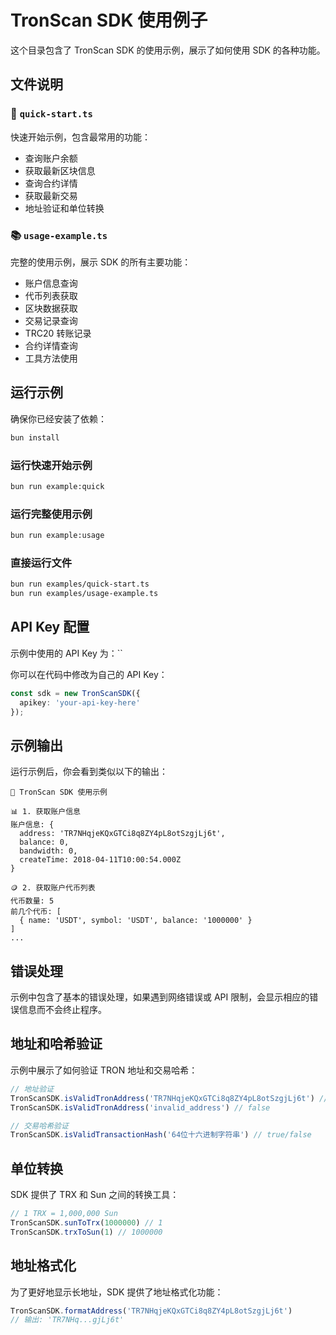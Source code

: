 # TronScan SDK 使用例子

这个目录包含了 TronScan SDK 的使用示例，展示了如何使用 SDK 的各种功能。

## 文件说明

### 📘 `quick-start.ts`
快速开始示例，包含最常用的功能：
- 查询账户余额
- 获取最新区块信息
- 查询合约详情
- 获取最新交易
- 地址验证和单位转换

### 📚 `usage-example.ts`
完整的使用示例，展示 SDK 的所有主要功能：
- 账户信息查询
- 代币列表获取
- 区块数据获取
- 交易记录查询
- TRC20 转账记录
- 合约详情查询
- 工具方法使用

## 运行示例

确保你已经安装了依赖：

```bash
bun install
```

### 运行快速开始示例
```bash
bun run example:quick
```

### 运行完整使用示例
```bash
bun run example:usage
```

### 直接运行文件
```bash
bun run examples/quick-start.ts
bun run examples/usage-example.ts
```

## API Key 配置

示例中使用的 API Key 为：``

你可以在代码中修改为自己的 API Key：

```typescript
const sdk = new TronScanSDK({
  apikey: 'your-api-key-here'
});
```

## 示例输出

运行示例后，你会看到类似以下的输出：

```
🚀 TronScan SDK 使用示例

📊 1. 获取账户信息
账户信息: {
  address: 'TR7NHqjeKQxGTCi8q8ZY4pL8otSzgjLj6t',
  balance: 0,
  bandwidth: 0,
  createTime: 2018-04-11T10:00:54.000Z
}

🪙 2. 获取账户代币列表
代币数量: 5
前几个代币: [
  { name: 'USDT', symbol: 'USDT', balance: '1000000' }
]
...
```

## 错误处理

示例中包含了基本的错误处理，如果遇到网络错误或 API 限制，会显示相应的错误信息而不会终止程序。

## 地址和哈希验证

示例中展示了如何验证 TRON 地址和交易哈希：

```typescript
// 地址验证
TronScanSDK.isValidTronAddress('TR7NHqjeKQxGTCi8q8ZY4pL8otSzgjLj6t') // true
TronScanSDK.isValidTronAddress('invalid_address') // false

// 交易哈希验证
TronScanSDK.isValidTransactionHash('64位十六进制字符串') // true/false
```

## 单位转换

SDK 提供了 TRX 和 Sun 之间的转换工具：

```typescript
// 1 TRX = 1,000,000 Sun
TronScanSDK.sunToTrx(1000000) // 1
TronScanSDK.trxToSun(1) // 1000000
```

## 地址格式化

为了更好地显示长地址，SDK 提供了地址格式化功能：

```typescript
TronScanSDK.formatAddress('TR7NHqjeKQxGTCi8q8ZY4pL8otSzgjLj6t')
// 输出: 'TR7NHq...gjLj6t'
``` 